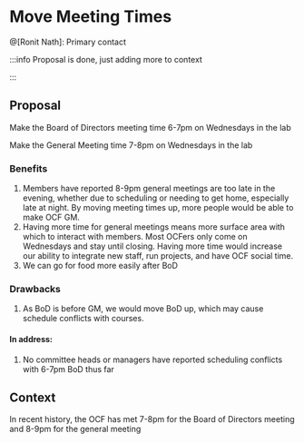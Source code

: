 # Move Meeting Times

@[Ronit Nath]: Primary contact


:::info
Proposal is done, just adding more to context

:::


## Proposal


Make the Board of Directors meeting time 6-7pm on Wednesdays in the lab

Make the General Meeting time 7-8pm on Wednesdays in the lab


### Benefits


1. Members have reported 8-9pm general meetings are too late in the evening, whether due to scheduling or needing to get home, especially late at night. By moving meeting times up, more people would be able to make OCF GM.
2. Having more time for general meetings means more surface area with which to interact with members. Most OCFers only come on Wednesdays and stay until closing. Having more time would increase our ability to integrate new staff, run projects, and have OCF social time.
3. We can go for food more easily after BoD


### Drawbacks


1. As BoD is before GM, we would move BoD up, which may cause schedule conflicts with courses.


#### In address:


1. No committee heads or managers have reported scheduling conflicts with 6-7pm BoD thus far


## Context

In recent history, the OCF has met 7-8pm for the Board of Directors meeting and 8-9pm for the general meeting